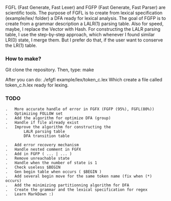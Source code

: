 FGFL (Fast Generate, Fast Lexer) and FGFP (Fast Generate, Fast Parser)
are scientific tools.
The purpose of FGFL is to create from lexical specification (example/lex/ folder)
a DFA ready for lexical analysis.
The goal of FGFP is to create from a grammar description a LALR(1) parsing table.
Also for speed, maybe, I replace the Vector with Hash.
For constructing the LALR parsing table, I use the step-by-step approach, which
whenever I found similar LR(0) state, I merge them.
But I prefer do that, if the user want to conserve the LR(1) table.

### How to make? ###
Git clone the repository.
Then, type: make

After you can do: ./efgfl example/lex/token_c.lex
Which create a file called token_c.h.lex ready for lexing.

### TODO ###
    .   More accurate handle of error in FGFX (FGFP (95%), FGFL(80%))
    .   Optimizing FOLLOW set
    .   Add the algorithm for optimize DFA (group)
    .   Handle if file already exist
    .   Improve the algorithm for constructing the
            LALR parsing table
            DFA transition table

    .   Add error recovery mechanism
    .   Handle nested comment in FGFX
    .   Add in FGFP ( ... | ... )
    .   Remove unreachable state
    .   Handle when the number of state is 1
    .   Check useless $BEGIN
    .   Gen begin table when occurs ( $BEGIN )
    .   Add several begin move for the same token name (fix when (*) occurs)
    .   Add the minimizing partitionning algorithm for DFA
    .   Create the grammar and the lexical specification for regex
    .   Learn MarkDown :)

